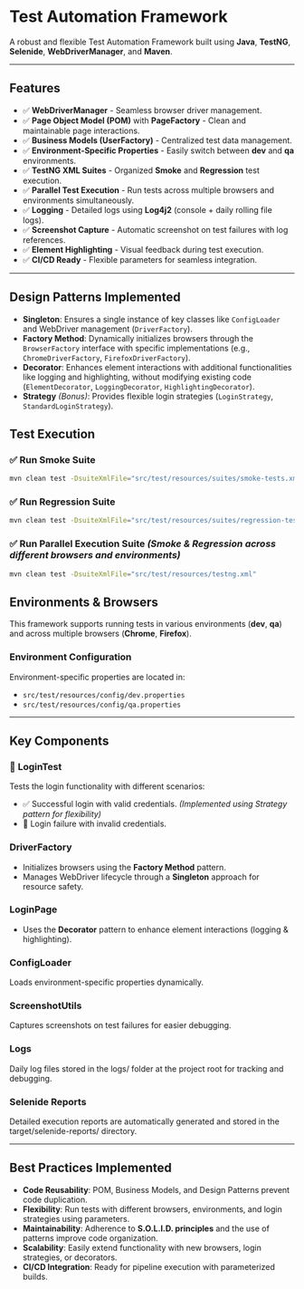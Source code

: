 # **Test Automation Framework**
A robust and flexible Test Automation Framework built using **Java**, **TestNG**, **Selenide**, **WebDriverManager**, and **Maven**.

---

## **Features**

- ✅ **WebDriverManager** - Seamless browser driver management.  
- ✅ **Page Object Model (POM)** with **PageFactory** - Clean and maintainable page interactions.  
- ✅ **Business Models (UserFactory)** - Centralized test data management.  
- ✅ **Environment-Specific Properties** - Easily switch between **dev** and **qa** environments.  
- ✅ **TestNG XML Suites** - Organized **Smoke** and **Regression** test execution.  
- ✅ **Parallel Test Execution** - Run tests across multiple browsers and environments simultaneously.  
- ✅ **Logging** - Detailed logs using **Log4j2** (console + daily rolling file logs).  
- ✅ **Screenshot Capture** - Automatic screenshot on test failures with log references.  
- ✅ **Element Highlighting** - Visual feedback during test execution.  
- ✅ **CI/CD Ready** - Flexible parameters for seamless integration.  

---

## **Design Patterns Implemented**

- **Singleton**: Ensures a single instance of key classes like `ConfigLoader` and WebDriver management (`DriverFactory`).
- **Factory Method**: Dynamically initializes browsers through the `BrowserFactory` interface with specific implementations (e.g., `ChromeDriverFactory`, `FirefoxDriverFactory`).
- **Decorator**: Enhances element interactions with additional functionalities like logging and highlighting, without modifying existing code (`ElementDecorator`, `LoggingDecorator`, `HighlightingDecorator`).
- **Strategy** *(Bonus)*: Provides flexible login strategies (`LoginStrategy`, `StandardLoginStrategy`).


## **Test Execution**

### ✅ Run **Smoke Suite**
```bash
mvn clean test -DsuiteXmlFile="src/test/resources/suites/smoke-tests.xml"
```

### ✅ Run **Regression Suite**
```bash
mvn clean test -DsuiteXmlFile="src/test/resources/suites/regression-tests.xml"
```

### ✅ Run **Parallel Execution Suite** *(Smoke & Regression across different browsers and environments)*
```bash
mvn clean test -DsuiteXmlFile="src/test/resources/testng.xml"
```

## **Environments & Browsers**

This framework supports running tests in various environments (**dev**, **qa**) and across multiple browsers (**Chrome**, **Firefox**).

### **Environment Configuration**
Environment-specific properties are located in:
- `src/test/resources/config/dev.properties`
- `src/test/resources/config/qa.properties`

---

## **Key Components**

### 🧩 **LoginTest**
Tests the login functionality with different scenarios:
- ✅ Successful login with valid credentials. *(Implemented using Strategy pattern for flexibility)*  
- 🚫 Login failure with invalid credentials.   

### **DriverFactory**
- Initializes browsers using the **Factory Method** pattern.  
- Manages WebDriver lifecycle through a **Singleton** approach for resource safety.

### **LoginPage**
- Uses the **Decorator** pattern to enhance element interactions (logging & highlighting).

###  **ConfigLoader**
Loads environment-specific properties dynamically.

###  **ScreenshotUtils**
Captures screenshots on test failures for easier debugging.

###  **Logs**
Daily log files stored in the logs/ folder at the project root for tracking and debugging.

###  **Selenide Reports**
Detailed execution reports are automatically generated and stored in the target/selenide-reports/ directory.

---

## **Best Practices Implemented**

- **Code Reusability**: POM, Business Models, and Design Patterns prevent code duplication.  
- **Flexibility**: Run tests with different browsers, environments, and login strategies using parameters.  
- **Maintainability**: Adherence to **S.O.L.I.D. principles** and the use of patterns improve code organization.  
- **Scalability**: Easily extend functionality with new browsers, login strategies, or decorators.  
- **CI/CD Integration**: Ready for pipeline execution with parameterized builds.  
